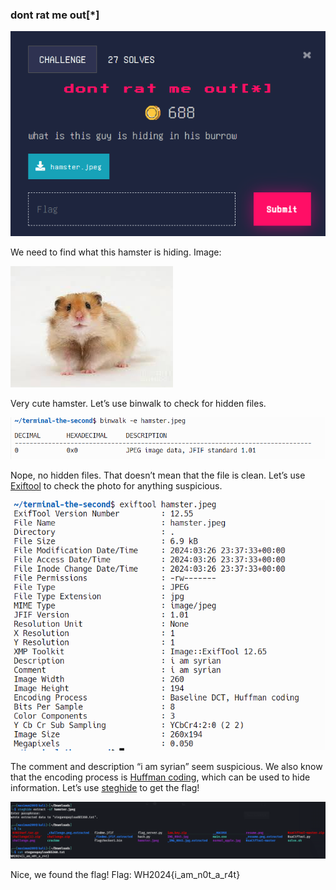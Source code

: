 ### dont rat me out[*]


![alt_text](images/image2.png "image_tooltip")


We need to find what this hamster is hiding. Image:


![alt_text](images/image5.jpg "image_tooltip")


Very cute hamster. Let’s use binwalk to check for hidden files. 


![alt_text](images/image17.png "image_tooltip")


Nope, no hidden files. That doesn’t mean that the file is clean. Let’s use [Exiftool](https://exiftool.org/) to check the photo for anything suspicious. 


![alt_text](images/image16.png "image_tooltip")


The comment and description “i am syrian” seem suspicious. We also know that the encoding process is [Huffman coding](https://en.wikipedia.org/wiki/Huffman_coding), which can be used to hide information. Let’s use [steghide](https://steghide.sourceforge.net/) to get the flag!


![alt_text](images/image8.png "image_tooltip")


Nice, we found the flag! Flag: WH2024{i_am_n0t_a_r4t}